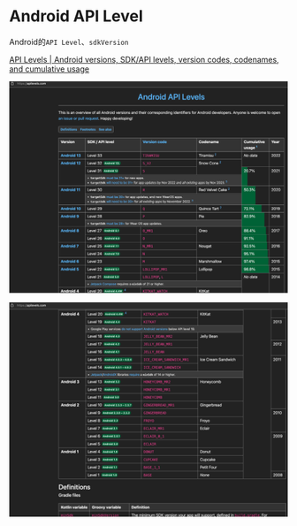 # Android API Level

Android的`API Level`、`sdkVersion`

[API Levels | Android versions, SDK/API levels, version codes, codenames, and cumulative usage](https://apilevels.com/)

![android_api_level_1](../assets/img/android_api_level_1.png)

![android_api_level_2](../assets/img/android_api_level_2.png)
